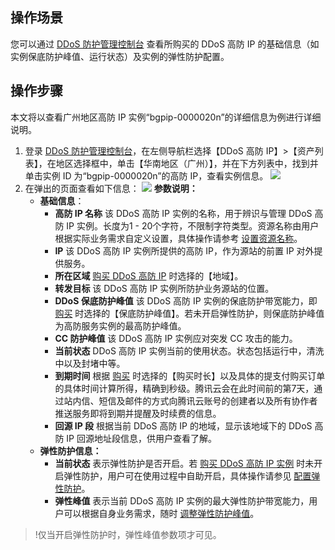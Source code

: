 ## 操作场景
您可以通过 [DDoS 防护管理控制台](https://console.cloud.tencent.com/dayu/overview) 查看所购买的 DDoS 高防 IP 的基础信息（如实例保底防护峰值、运行状态）及实例的弹性防护配置。

## 操作步骤
本文将以查看广州地区高防 IP 实例“bgpip-0000020n”的详细信息为例进行详细说明。
1. 登录 [DDoS 防护管理控制台](https://console.cloud.tencent.com/dayu/overview)，在左侧导航栏选择【DDoS 高防 IP】>【资产列表】，在地区选择框中，单击【华南地区（广州）】，并在下方列表中，找到并单击实例 ID 为“bgpip-0000020n”的高防 IP，查看实例信息。
![](https://main.qcloudimg.com/raw/44c79eabe838970be490f58c8340f736.png)
2. 在弹出的页面查看如下信息：
![](https://main.qcloudimg.com/raw/6b9835ef940f11797e1d18a025e078c7.png)
**参数说明：**
	- **基础信息**：
		- **高防 IP 名称**
该 DDoS 高防 IP 实例的名称，用于辨识与管理 DDoS 高防 IP 实例。长度为1 - 20个字符，不限制字符类型。资源名称由用户根据实际业务需求自定义设置，具体操作请参考 [设置资源名称](https://cloud.tencent.com/document/product/1014/31115)。
		- **IP**
该 DDoS 高防 IP 实例所提供的高防 IP，作为源站的前置 IP 对外提供服务。
		- **所在区域**
[购买 DDoS 高防 IP](https://cloud.tencent.com/document/product/1014/31101) 时选择的【地域】。
		- **转发目标**
该 DDoS 高防 IP 实例所防护业务源站的位置。
		- **DDoS 保底防护峰值**
该 DDoS 高防 IP 实例的保底防护带宽能力，即 [购买](https://cloud.tencent.com/document/product/1014/31101) 时选择的【保底防护峰值】。若未开启弹性防护，则保底防护峰值为高防服务实例的最高防护峰值。
		- **CC 防护峰值**
该 DDoS 高防 IP 实例应对突发 CC 攻击的能力。
		- **当前状态**
DDoS 高防 IP 实例当前的使用状态。状态包括运行中，清洗中以及封堵中等。
		- **到期时间**
根据 [购买](https://cloud.tencent.com/document/product/1014/31101) 时选择的【购买时长】以及具体的提支付购买订单的具体时间计算所得，精确到秒级。腾讯云会在此时间前的第7天，通过站内信、短信及邮件的方式向腾讯云账号的创建者以及所有协作者推送服务即将到期并提醒及时续费的信息。
		- **回源 IP 段**
根据当前 DDoS 高防 IP 的地域，显示该地域下的 DDoS 高防 IP 回源地址段信息，供用户查看了解。
	- **弹性防护信息：**
		- **当前状态**
表示弹性防护是否开启。若 [购买 DDoS 高防 IP 实例](https://cloud.tencent.com/document/product/1014/31101) 时未开启弹性防护，用户可在使用过程中自助开启，具体操作请参见 [配置弹性防护](https://cloud.tencent.com/document/product/1014/31119)。
		- **弹性峰值**
表示当前 DDoS 高防 IP 实例的最大弹性防护带宽能力，用户可以根据自身业务需求，随时 [调整弹性防护峰值](https://cloud.tencent.com/document/product/1014/31119)。
>!仅当开启弹性防护时，弹性峰值参数项才可见。


